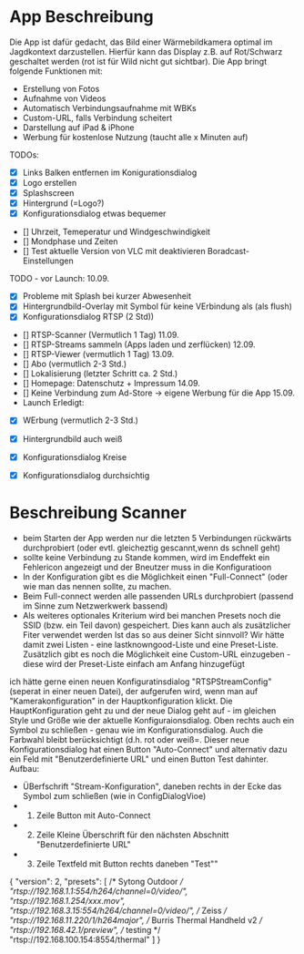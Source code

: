 # App Beschreibung
Die App ist dafür gedacht, das Bild einer Wärmebildkamera optimal im Jagdkontext darzustellen. Hierfür kann das Display z.B. auf Rot/Schwarz geschaltet werden (rot ist für Wild nicht gut sichtbar).
Die App bringt folgende Funktionen mit:
- Erstellung von Fotos
- Aufnahme von Videos
- Automatisch Verbindungsaufnahme mit WBKs
- Custom-URL, falls Verbindung scheitert
- Darstellung auf iPad & iPhone
- Werbung für kostenlose Nutzung (taucht alle x Minuten auf)



TODOs:
- [x] Links Balken entfernen im Konigurationsdialog
- [X] Logo erstellen
- [X] Splashscreen
- [x] Hintergrund (=Logo?)
- [X] Konfigurationsdialog etwas bequemer
- [] Uhrzeit, Temeperatur und Windgeschwindigkeit
- [] Mondphase und Zeiten
- [] Test aktuelle Version von VLC mit deaktivieren Boradcast-Einstellungen

TODO - vor Launch:
10.09.
- [x] Probleme mit Splash bei kurzer Abwesenheit
- [x] Hintergrundbild-Overlay mit Symbol für keine VErbindung als (als flush)
- [X] Konfigurationsdialog RTSP (2 Std))
- [] RTSP-Scanner (Vermutlich 1 Tag)
11.09.
- [] RTSP-Streams sammeln (Apps laden und zerflücken)
12.09.
- [] RTSP-Viewer (vermutlich 1 Tag)
13.09.
- [] Abo (vermutlich 2-3 Std.)
- [] Lokalisierung (letzter Schritt ca. 2 Std.)
- [] Homepage: Datenschutz + Impressum 
14.09.
- [] Keine Verbindung zum Ad-Store -> eigene Werbung für die App
15.09. 
- Launch
Erledigt:
- [x] WErbung (vermutlich 2-3 Std.)
- [x] Hintergrundbild auch weiß
- [x] Konfigurationsdialog Kreise
- [x] Konfigurationsdialog durchsichtig


# Beschreibung Scanner

- beim Starten der App werden nur die letzten 5 Verbindungen rückwärts durchprobiert (oder evtl. gleicheztig gescannt,wenn ds schnell geht)
- sollte keine Verbindung zu Stande kommen, wird im Endeffekt ein Fehlericon angezeigt und der Bneutzer muss in die Konfiguratioon
- In der Konfiguration gibt es die Möglichkeit einen "Full-Connect" (oder wie man das nennen sollte, zu machen.
- Beim Full-connect werden alle passenden URLs durchprobiert (passend im Sinne zum Netzwerkwerk bassend)
- Als weiteres optionales Kriterium wird bei manchen Presets noch die SSID (bzw. ein Teil davon) gespeichert. Dies kann auch als zusätzlicher Fiter verwendet werden
Ist das so aus deiner Sicht sinnvoll? Wir hätte damit zwei Listen - eine lastknowngood-Liste und eine Preset-Liste. Zusätzlich gibt es noch die Möglichkeit eine Custom-URL einzugeben - diese wird der Preset-Liste einfach am Anfang hinzugefügt



ich hätte gerne einen neuen Konfiguratinsdialog "RTSPStreamConfig" (seperat in einer neuen Datei), der aufgerufen wird, wenn man auf "Kamerakonfiguration" in der Hauptkonfiguration klickt. Die HauptKonfiguration geht zu und der neue Dialog geht auf - im gleichen Style und Größe wie der aktuelle Konfiguraionsdialog. Oben rechts auch ein Symbol zu schließen - genau wie im Konfigurationsdialog. Auch die Farbwahl bleibt berücksichtigt (d.h. rot oder weiß=. 
Dieser neue Konfigurationsdialog hat einen Button "Auto-Connect" und alternativ dazu ein Feld mit "Benutzerdefinierte URL" und einen Button Test dahinter. Aufbau: 
- ÜBerfschrift "Stream-Konfiguration", daneben rechts in der Ecke das Symbol zum schließen (wie in ConfigDialogVioe)
- 1. Zeile Button mit Auto-Connect
- 2. Zeile Kleine Überschrift für den nächsten Abschnitt "Benutzerdefinierte URL"
- 3. Zeile Textfeld mit Button rechts daneben "Test""

{
  "version": 2,
  "presets": [
    /* Sytong Outdoor */
    "rtsp://192.168.1.1:554/h264/channel=0/video/",
    "rtsp://192.168.1.254/xxx.mov",
    "rtsp://192.168.3.15:554/h264/channel=0/video/",
    /* Zeiss */
    "rtsp://192.168.11.220/1/h264major",
    /* Burris Thermal Handheld v2 */
    "rtsp://192.168.42.1/preview",
    /* testing */
    "rtsp://192.168.100.154:8554/thermal"
  ]
}
	
